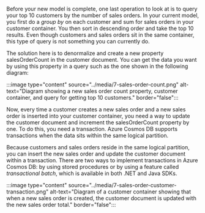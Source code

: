 Before your new model is complete, one last operation to look at is to query your top 10 customers by the number of sales orders. In your current model, you first do a *group by* on each customer and sum for sales orders in your customer container. You then sort in descending order and take the top 10 results. Even though customers and sales orders sit in the same container, this type of query is not something you can currently do.

The solution here is to denormalize and create a new property salesOrderCount in the customer document. You can get the data you want by using this property in a query such as the one shown in the following diagram:

:::image type="content" source="../media/7-sales-order-count.png" alt-text="Diagram showing a new sales order count property, customer container, and query for getting top 10 customers." border="false":::

Now, every time a customer creates a new sales order and a new sales order is inserted into your customer container, you need a way to update the customer document and increment the salesOrderCount property by one. To do this, you need a transaction. Azure Cosmos DB supports transactions when the data sits within the same logical partition. 

Because customers and sales orders reside in the same logical partition, you can insert the new sales order and update the customer document within a transaction. There are two ways to implement transactions in Azure Cosmos DB: by using stored procedures or by using a feature called *transactional batch*, which is available in both .NET and Java SDKs.

:::image type="content" source="../media/7-sales-order-customer-transaction.png" alt-text="Diagram of a customer container showing that when a new sales order is created, the customer document is updated with the new sales order total." border="false":::
